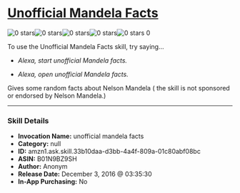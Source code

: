 # [Unofficial Mandela Facts](http://alexa.amazon.com/#skills/amzn1.ask.skill.33b10daa-d3bb-4a4f-809a-01c80abf08bc)
![0 stars](../../images/ic_star_border_black_18dp_1x.png)![0 stars](../../images/ic_star_border_black_18dp_1x.png)![0 stars](../../images/ic_star_border_black_18dp_1x.png)![0 stars](../../images/ic_star_border_black_18dp_1x.png)![0 stars](../../images/ic_star_border_black_18dp_1x.png) 0

To use the Unofficial Mandela Facts skill, try saying...

* *Alexa, start unofficial Mandela facts.*

* *Alexa, open unofficial Mandela facts.*

Gives some random facts about Nelson Mandela
( the skill is not sponsored or endorsed by Nelson Mandela.)

***

### Skill Details

* **Invocation Name:** unofficial mandela facts
* **Category:** null
* **ID:** amzn1.ask.skill.33b10daa-d3bb-4a4f-809a-01c80abf08bc
* **ASIN:** B01N9BZ9SH
* **Author:** Anonym
* **Release Date:** December 3, 2016 @ 03:35:30
* **In-App Purchasing:** No
